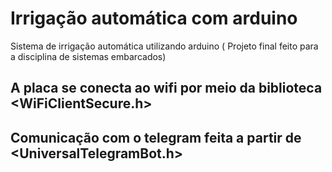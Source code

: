 # Irrigação automática com arduino

Sistema de irrigação automática utilizando arduino ( Projeto final feito para a disciplina de sistemas embarcados)


## A placa se conecta ao wifi por meio da biblioteca <WiFiClientSecure.h>

## Comunicação com o telegram feita a partir de <UniversalTelegramBot.h>


